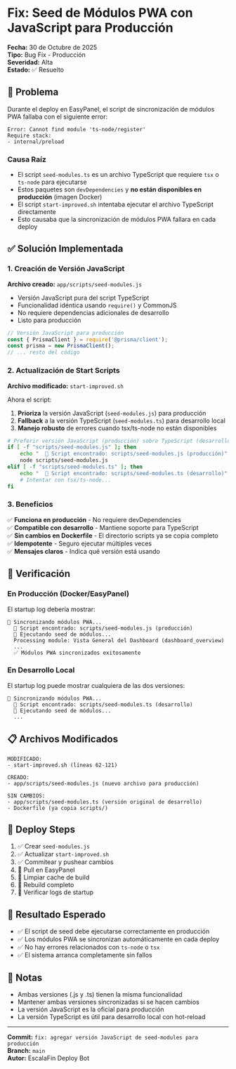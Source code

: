 
# Fix: Seed de Módulos PWA con JavaScript para Producción

**Fecha:** 30 de Octubre de 2025  
**Tipo:** Bug Fix - Producción  
**Severidad:** Alta  
**Estado:** ✅ Resuelto

## 🐛 Problema

Durante el deploy en EasyPanel, el script de sincronización de módulos PWA fallaba con el siguiente error:

```
Error: Cannot find module 'ts-node/register'
Require stack:
- internal/preload
```

### Causa Raíz

- El script `seed-modules.ts` es un archivo TypeScript que requiere `tsx` o `ts-node` para ejecutarse
- Estos paquetes son `devDependencies` y **no están disponibles en producción** (imagen Docker)
- El script `start-improved.sh` intentaba ejecutar el archivo TypeScript directamente
- Esto causaba que la sincronización de módulos PWA fallara en cada deploy

## ✅ Solución Implementada

### 1. Creación de Versión JavaScript

**Archivo creado:** `app/scripts/seed-modules.js`

- Versión JavaScript pura del script TypeScript
- Funcionalidad idéntica usando `require()` y CommonJS
- No requiere dependencias adicionales de desarrollo
- Listo para producción

```javascript
// Versión JavaScript para producción
const { PrismaClient } = require('@prisma/client');
const prisma = new PrismaClient();
// ... resto del código
```

### 2. Actualización de Start Scripts

**Archivo modificado:** `start-improved.sh`

Ahora el script:
1. **Prioriza** la versión JavaScript (`seed-modules.js`) para producción
2. **Fallback** a la versión TypeScript (`seed-modules.ts`) para desarrollo local
3. **Manejo robusto** de errores cuando tsx/ts-node no están disponibles

```bash
# Preferir versión JavaScript (producción) sobre TypeScript (desarrollo)
if [ -f "scripts/seed-modules.js" ]; then
    echo "  📂 Script encontrado: scripts/seed-modules.js (producción)"
    node scripts/seed-modules.js
elif [ -f "scripts/seed-modules.ts" ]; then
    echo "  📂 Script encontrado: scripts/seed-modules.ts (desarrollo)"
    # Intentar con tsx/ts-node...
fi
```

### 3. Beneficios

✅ **Funciona en producción** - No requiere devDependencies  
✅ **Compatible con desarrollo** - Mantiene soporte para TypeScript  
✅ **Sin cambios en Dockerfile** - El directorio scripts ya se copia completo  
✅ **Idempotente** - Seguro ejecutar múltiples veces  
✅ **Mensajes claros** - Indica qué versión está usando

## 🧪 Verificación

### En Producción (Docker/EasyPanel)

El startup log debería mostrar:

```
🔄 Sincronizando módulos PWA...
  📂 Script encontrado: scripts/seed-modules.js (producción)
  🚀 Ejecutando seed de módulos...
  Processing module: Vista General del Dashboard (dashboard_overview)
  ...
  ✅ Módulos PWA sincronizados exitosamente
```

### En Desarrollo Local

El startup log puede mostrar cualquiera de las dos versiones:

```
🔄 Sincronizando módulos PWA...
  📂 Script encontrado: scripts/seed-modules.ts (desarrollo)
  🚀 Ejecutando seed de módulos...
  ...
```

## 📋 Archivos Modificados

```
MODIFICADO:
- start-improved.sh (líneas 62-121)

CREADO:
- app/scripts/seed-modules.js (nuevo archivo para producción)

SIN CAMBIOS:
- app/scripts/seed-modules.ts (versión original de desarrollo)
- Dockerfile (ya copia scripts/)
```

## 🔄 Deploy Steps

1. ✅ Crear `seed-modules.js` 
2. ✅ Actualizar `start-improved.sh`
3. ✅ Commitear y pushear cambios
4. 🔲 Pull en EasyPanel
5. 🔲 Limpiar cache de build
6. 🔲 Rebuild completo
7. 🔲 Verificar logs de startup

## 🎯 Resultado Esperado

- ✅ El script de seed debe ejecutarse correctamente en producción
- ✅ Los módulos PWA se sincronizan automáticamente en cada deploy
- ✅ No hay errores relacionados con `ts-node` o `tsx`
- ✅ El sistema arranca completamente sin fallos

## 📝 Notas

- Ambas versiones (.js y .ts) tienen la misma funcionalidad
- Mantener ambas versiones sincronizadas si se hacen cambios
- La versión JavaScript es la oficial para producción
- La versión TypeScript es útil para desarrollo local con hot-reload

---

**Commit:** `fix: agregar versión JavaScript de seed-modules para producción`  
**Branch:** `main`  
**Autor:** EscalaFin Deploy Bot
